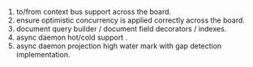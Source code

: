 1. to/from context bus support across the board.
2. ensure optimistic concurrency is applied correctly across the board.
3. document query builder / document field decorators / indexes.
4. async daemon hot/cold support .
5. async daemon projection high water mark with gap detection implementation.